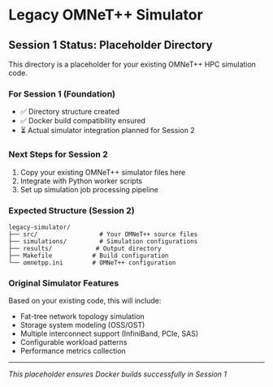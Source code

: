 # Legacy OMNeT++ Simulator

## Session 1 Status: Placeholder Directory

This directory is a placeholder for your existing OMNeT++ HPC simulation code.

### For Session 1 (Foundation)
- ✅ Directory structure created
- ✅ Docker build compatibility ensured
- ⏳ Actual simulator integration planned for Session 2

### Next Steps for Session 2
1. Copy your existing OMNeT++ simulator files here
2. Integrate with Python worker scripts
3. Set up simulation job processing pipeline

### Expected Structure (Session 2)
```
legacy-simulator/
├── src/                 # Your OMNeT++ source files
├── simulations/         # Simulation configurations  
├── results/            # Output directory
├── Makefile           # Build configuration
└── omnetpp.ini        # OMNeT++ configuration
```

### Original Simulator Features
Based on your existing code, this will include:
- Fat-tree network topology simulation
- Storage system modeling (OSS/OST)
- Multiple interconnect support (InfiniBand, PCIe, SAS)
- Configurable workload patterns
- Performance metrics collection

---
*This placeholder ensures Docker builds successfully in Session 1*
